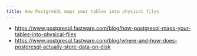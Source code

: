 ```yaml
---
title: How PostgreSQL maps your tables into physical files
---
```



- https://www.postgresql.fastware.com/blog/how-postgresql-maps-your-tables-into-physical-files
- https://www.postgresql.fastware.com/blog/where-and-how-does-postgresql-actually-store-data-on-disk